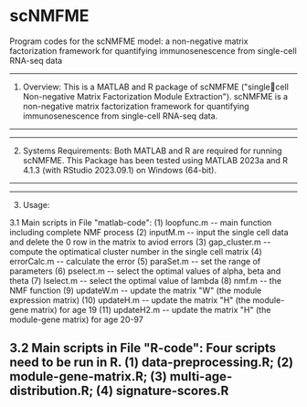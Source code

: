 # scNMFME
Program codes for the scNMFME model: a non-negative matrix factorization framework for quantifying immunosenescence from single-cell RNA-seq data

----------
1. Overview:
This is a MATLAB and R package of scNMFME ("singlecell Non-negative Matrix Factorization Module Extraction"). 
scNMFME is a non-negative matrix factorization framework for quantifying immunosenescence from single-cell RNA-seq data.
----------

----------
2. Systems Requirements:
Both MATLAB and R are required for running scNMFME.
This Package has been tested using MATLAB 2023a and R 4.1.3 (with RStudio 2023.09.1) on Windows (64-bit).
----------

----------
3. Usage:

3.1 Main scripts in File "matlab-code":
(1) loopfunc.m -- main function including complete NMF process
(2) inputM.m -- input the single cell data and delete the 0 row in the matrix to aviod errors
(3) gap_cluster.m -- compute the optimatical cluster number in the single cell matrix
(4) errorCalc.m -- calculate the error
(5) paraSet.m -- set the range of parameters
(6) pselect.m -- select the optimal values of alpha, beta and theta
(7) lselect.m -- select the optimal value of lambda
(8) nmf.m -- the NMF function
(9) updateW.m -- update the matrix "W" (the module expression matrix)
(10) updateH.m -- update the matrix "H" (the module-gene matrix) for age 19
(11) updateH2.m -- update the matrix "H" (the module-gene matrix) for age 20-97

3.2 Main scripts in File "R-code":
Four scripts need to be run in R. 
(1) data-preprocessing.R; 
(2) module-gene-matrix.R; 
(3) multi-age-distribution.R; 
(4) signature-scores.R
----------
